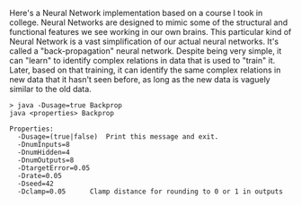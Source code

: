 Here's a Neural Network implementation based on a course I took
in college.  Neural Networks are designed to mimic some of the
structural and functional features we see working in our own
brains.  This particular kind of Neural Network is a vast
simplification of our actual neural networks.  It's called a
"back-propagation" neural network.  Despite being very simple, it
can "learn" to identify complex relations in data that is used to
"train" it.  Later, based on that training, it can identify the
same complex relations in new data that it hasn't seen before, as
long as the new data is vaguely similar to the old data.</p>


```
> java -Dusage=true Backprop
java <properties> Backprop

Properties:
  -Dusage=(true|false)	Print this message and exit.
  -DnumInputs=8
  -DnumHidden=4
  -DnumOutputs=8
  -DtargetError=0.05
  -Drate=0.05
  -Dseed=42
  -Dclamp=0.05		Clamp distance for rounding to 0 or 1 in outputs
```
